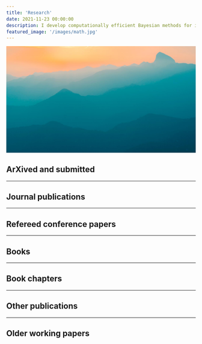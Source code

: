 ```yaml
---
title: 'Research'
date: 2021-11-23 00:00:00
description: I develop computationally efficient Bayesian methods for inference, prediction and decision making with flexible probabilistic models. Here is a list of my research papers and links to preprints or Journal versions.
featured_image: '/images/math.jpg'
---
```


![](/images/demo/demo-landscape.jpg)

## ArXived and submitted 



---

## Journal publications


---

## Refereed conference papers

---

## Books

---

## Book chapters

---

## Other publications

---

## Older working papers

